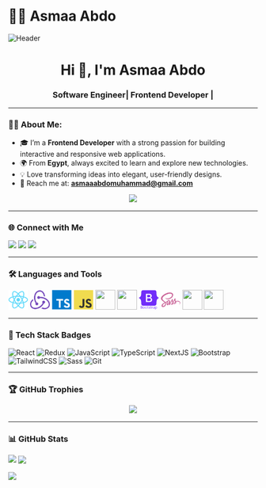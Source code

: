 # 👩‍💻 Asmaa Abdo

![Header](https://raw.githubusercontent.com/Asmaa-Abdo22/Asmaa-Abdo22/main/assets/header.png)

<h1 align="center">Hi 👋, I'm Asmaa Abdo</h1>
<h3 align="center">Software Engineer| Frontend Developer  | </h3>

---

### 👩‍💻 About Me:
- 🎓 I’m a **Frontend Developer** with a strong passion for building interactive and responsive web applications.  
- 🌍 From **Egypt**, always excited to learn and explore new technologies.  
- 💡 Love transforming ideas into elegant, user-friendly designs.  
- 📧 Reach me at: **asmaaabdomuhammad@gmail.com**  

<p align="center">
  <img src="https://raw.githubusercontent.com/Asmaa-Abdo22/Asmaa-Abdo22/main/assets/girl-coding.png" width="300"/>
</p>

---

### 🌐 Connect with Me
<p align="left">
<a href="mailto:asmaaabdomuhammad@gmail.com" target="blank"><img src="https://img.shields.io/badge/-Email-D14836?style=for-the-badge&logo=gmail&logoColor=white" /></a>
<a href="https://www.linkedin.com/in/asmaa-abdo-a4857719b/" target="blank"><img src="https://img.shields.io/badge/-LinkedIn-0A66C2?style=for-the-badge&logo=linkedin&logoColor=white" /></a>
<a href="https://github.com/asmaa-abdo22" target="blank"><img src="https://img.shields.io/badge/-GitHub-181717?style=for-the-badge&logo=github&logoColor=white" /></a>
</p>

---

### 🛠 Languages and Tools
<p align="left">
  <a href="https://reactjs.org/"><img src="https://raw.githubusercontent.com/devicons/devicon/master/icons/react/react-original.svg" width="40" height="40"/></a>
  <a href="https://redux.js.org"><img src="https://raw.githubusercontent.com/devicons/devicon/master/icons/redux/redux-original.svg" width="40" height="40"/></a>
  <a href="https://www.typescriptlang.org/"><img src="https://raw.githubusercontent.com/devicons/devicon/master/icons/typescript/typescript-original.svg" width="40" height="40"/></a>
  <a href="https://developer.mozilla.org/en-US/docs/Web/JavaScript"><img src="https://raw.githubusercontent.com/devicons/devicon/master/icons/javascript/javascript-original.svg" width="40" height="40"/></a>
  <a href="https://nextjs.org/"><img src="https://cdn.worldvectorlogo.com/logos/nextjs-2.svg" width="40" height="40"/></a>
  <a href="https://tailwindcss.com/"><img src="https://www.vectorlogo.zone/logos/tailwindcss/tailwindcss-icon.svg" width="40" height="40"/></a>
  <a href="https://getbootstrap.com"><img src="https://raw.githubusercontent.com/devicons/devicon/master/icons/bootstrap/bootstrap-plain-wordmark.svg" width="40" height="40"/></a>
  <a href="https://sass-lang.com"><img src="https://raw.githubusercontent.com/devicons/devicon/master/icons/sass/sass-original.svg" width="40" height="40"/></a>
  <a href="https://git-scm.com/"><img src="https://www.vectorlogo.zone/logos/git-scm/git-scm-icon.svg" width="40" height="40"/></a>
  <a href="https://postman.com"><img src="https://www.vectorlogo.zone/logos/getpostman/getpostman-icon.svg" width="40" height="40"/></a>
</p>

---

### 🚀 Tech Stack Badges
![React](https://img.shields.io/badge/React-20232A?style=for-the-badge&logo=react&logoColor=61DAFB)
![Redux](https://img.shields.io/badge/Redux-593D88?style=for-the-badge&logo=redux&logoColor=white)
![JavaScript](https://img.shields.io/badge/JavaScript-323330?style=for-the-badge&logo=javascript&logoColor=F7DF1E)
![TypeScript](https://img.shields.io/badge/TypeScript-007ACC?style=for-the-badge&logo=typescript&logoColor=white)
![NextJS](https://img.shields.io/badge/Next.js-black?style=for-the-badge&logo=next.js&logoColor=white)
![Bootstrap](https://img.shields.io/badge/Bootstrap-563D7C?style=for-the-badge&logo=bootstrap&logoColor=white)
![TailwindCSS](https://img.shields.io/badge/TailwindCSS-38B2AC?style=for-the-badge&logo=tailwind-css&logoColor=white)
![Sass](https://img.shields.io/badge/Sass-CC6699?style=for-the-badge&logo=sass&logoColor=white)
![Git](https://img.shields.io/badge/Git-F05033?style=for-the-badge&logo=git&logoColor=white)

---

### 🏆 GitHub Trophies
<p align="center">
  <img src="https://github-profile-trophy.vercel.app/?username=asmaa-abdo22&theme=radical&no-frame=false&no-bg=true&margin-w=4" />
</p>

---

### 📊 GitHub Stats
<p><img align="left" src="https://github-readme-stats.vercel.app/api/top-langs?username=asmaa-abdo22&show_icons=true&locale=en&layout=compact" /></p>
<p>&nbsp;<img align="center" src="https://github-readme-stats.vercel.app/api?username=asmaa-abdo22&show_icons=true&locale=en" /></p>
<p><img align="center" src="https://github-readme-streak-stats.herokuapp.com/?user=asmaa-abdo22&" /></p>
